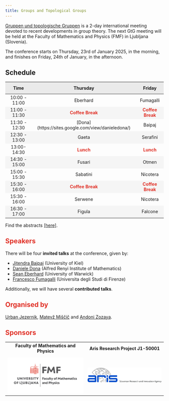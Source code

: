 ```yaml
---
title: Groups and Topological Groups
---
```


<!-- Intro box -->
<div>
  <p><a href="https://www.gtgconference.eu/index.php" target="_blank">Gruppen und topologische Gruppen</a> is a 2-day international meeting devoted to recent developments in group theory. The next GtG meeting will be held at the Faculty of Mathematics and Physics (FMF) in Ljubljana (Slovenia).</p>
  <p>The conference starts on Thursday, 23rd of January 2025, in the morning, and finishes on Friday, 24th of January, in the afternoon.</p>
</div>

<!-- Schedule box -->
<div class="intro-box pale">
  <h2>Schedule</h2>
  <table style="width: 100%; border-collapse: collapse; text-align: center;">
    <thead>
      <tr style="background-color: #EAEAEA;">
        <th style="padding: 10px;">Time</th>
        <th style="padding: 10px;">Thursday </th>
        <th style="padding: 10px;">Friday </th>
      </tr>
    </thead>
    <tbody>
      <tr>
        <td>10:00 - 11:00</td>
        <td> Eberhard </td>
        <td> Fumagalli </td>
      </tr>
      <tr style="background-color: #F5F5F5;">
        <td>11:00 - 11:30</td>
    <td style="color: #E03127; font-weight: bold;">Coffee Break</td>
         <td style="color: #E03127; font-weight: bold;">Coffee Break</td>
      </tr>
      <tr>
        <td>11:30 - 12:30</td>
        <td> [Dona](https://sites.google.com/view/danieledona/) </td>
        <td> Baipaj </td>
      </tr>
      <tr style="background-color: #F5F5F5;">
        <td>12:30 - 13:00</td>
        <td> Gaeta </td>
        <td>Serafini </td>
      </tr>
      <tr>
        <td>13:00- 14:30</td>
    <td style="color: #E03127; font-weight: bold;">Lunch </td>
        <td style="color: #E03127; font-weight: bold;">Lunch</td>
      </tr>
      <tr style="background-color: #F5F5F5;">
        <td>14:30 - 15:00</td>
    <td> Fusari </td>
        <td> Otmen </td>
      </tr>
      <tr>
        <td>15:00 - 15:30 </td>
        <td> Sabatini </td>
        <td> Nicotera </td>
      </tr>
      <tr style="background-color: #F5F5F5;">
        <td>15:30 - 16:00</td>
         <td style="color: #E03127; font-weight: bold;">Coffee Break</td> 
         <td style="color: #E03127; font-weight: bold;">Coffee Break</td>
      </tr>
      <tr>
        <td>15:30 - 16:00</td>
        <td> Serwene </td>
        <td> Nicotera </td>
      </tr>
      <tr style="background-color: #F5F5F5;">
        <td>16:30 - 17:00</td>
        <td> Figula </td>
        <td> Falcone </td>
      </tr>
    </tbody>
  </table>
</div>

<!-- Abstracts link -->
<p> Find the abstracts <a href="abstracts.pdf" target="_blank">[here]</a>.</p>

## <span style="color: #E03127;">Speakers</span>

There will be four **invited talks** at the conference, given by:
- [Jitendra Bajpai](https://user.math.uni-kiel.de/%7Ejitendra/) (University of Kiel)
- [Daniele Dona](https://sites.google.com/view/danieledona/) (Alfred Renyi Institute of Mathematics)
- [Sean Eberhard](https://warwick.ac.uk/fac/sci/maths/people/staff/Eberhard) (University of Warwick)
- [Francesco Fumagalli](https://sites.google.com/unifi.it/fumagalli/) (Universita degli Studi di Firenze)

Additionally, we will have several **contributed talks**.

## <span style="color: #E03127;">Organised by</span>

[Urban Jezernik](https://sites.google.com/site/urbanjezernik/), [Matevž Miščič](https://sites.google.com/view/matevzmiscic) and [Andoni Zozaya](https://sites.google.com/view/andonizozaya/orrialdea).

## <span style="color: #E03127;">Sponsors</span>

<div class="scrollwrapper">
<table style="width: 100%; text-align: center; margin: 0 auto;">
  <tr>
    <td style="padding-bottom: 10px;"><strong>Faculty of Mathematics and Physics</strong></td>
    <td style="padding-bottom: 10px;"><strong>Aris Research Project J1-50001</strong></td>
  </tr>
  <tr>
    <td><img src="fmf.jpg" alt="FMF Logo" style="width: 300px; height: auto;"></td>
    <td><img src="aris.jpg" alt="Aris Logo" style="width: 300px; height: auto;"></td>
  </tr>
</table>
</div>
